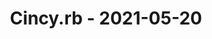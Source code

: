 ---
layout: post
title: Cincy.rb - 2021-05-20
datetime: '2021-05-20T12:00:00-04:00'
name: Cincy.rb
external_url: https://www.meetup.com/TechLife-Cincinnati/events/277855747/
online_event: true
year_month: 2021-05
---